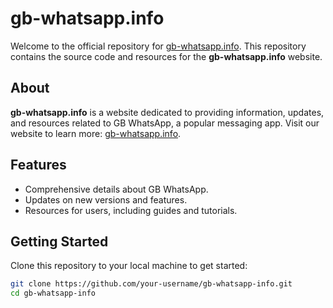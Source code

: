 # gb-whatsapp.info

Welcome to the official repository for [gb-whatsapp.info](https://gb-whatsapp.info/). This repository contains the source code and resources for the **gb-whatsapp.info** website.

## About

**gb-whatsapp.info** is a website dedicated to providing information, updates, and resources related to GB WhatsApp, a popular messaging app. Visit our website to learn more: [gb-whatsapp.info](https://gb-whatsapp.info/).

## Features

- Comprehensive details about GB WhatsApp.
- Updates on new versions and features.
- Resources for users, including guides and tutorials.

## Getting Started

Clone this repository to your local machine to get started:

```bash
git clone https://github.com/your-username/gb-whatsapp-info.git
cd gb-whatsapp-info
